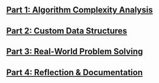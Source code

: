 ## [Part 1: Algorithm Complexity Analysis](./part1/readme.md)

## [Part 2: Custom Data Structures](./part2/readme.md)

## [Part 3: Real-World Problem Solving](./part3/readme.md)

## [Part 4: Reflection & Documentation](./part4/readme.md)
